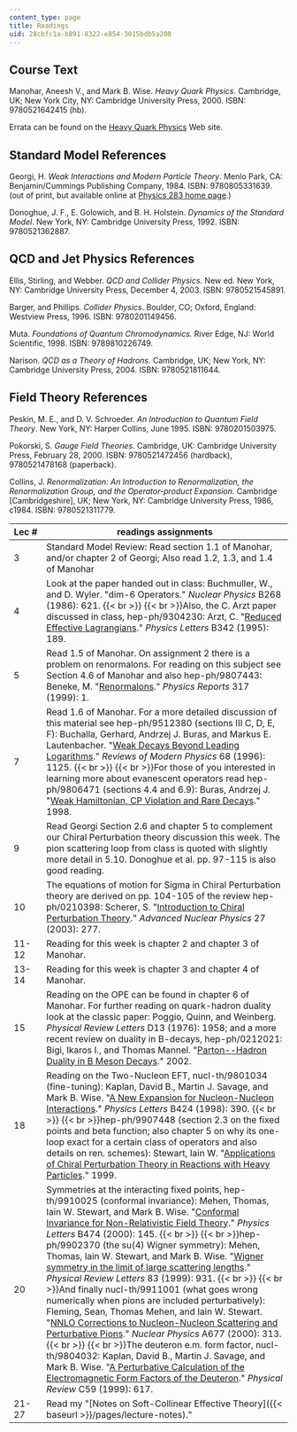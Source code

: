 ```yaml
---
content_type: page
title: Readings
uid: 28cbfc1a-b891-8322-e854-3015bdb5a200
---
```


Course Text
-----------

Manohar, Aneesh V., and Mark B. Wise. _Heavy Quark Physics_. Cambridge, UK; New York City, NY: Cambridge University Press, 2000. ISBN: 9780521642415 (hb).

Errata can be found on the [Heavy Quark Physics](http://www.cambridge.org/us/academic/subjects/physics/particle-physics-and-nuclear-physics/heavy-quark-physics) Web site.

Standard Model References
-------------------------

Georgi, H. _Weak Interactions and Modern Particle Theory_. Menlo Park, CA: Benjamin/Cummings Publishing Company, 1984. ISBN: 9780805331639. (out of print, but available online at [Physics 283 home page](http://www.people.fas.harvard.edu/~hgeorgi/283.html).)

Donoghue, J. F., E. Golowich, and B. H. Holstein. _Dynamics of the Standard Model_. New York, NY: Cambridge University Press, 1992. ISBN: 9780521362887.

QCD and Jet Physics References
------------------------------

Ellis, Stirling, and Webber. _QCD and Collider Physics._ New ed. New York, NY: Cambridge University Press, December 4, 2003. ISBN: 9780521545891.

Barger, and Phillips. _Collider Physics_. Boulder, CO; Oxford, England: Westview Press, 1996. ISBN: 9780201149456.

Muta. _Foundations of Quantum Chromodynamics._ River Edge, NJ: World Scientific, 1998. ISBN: 9789810226749.

Narison. _QCD as a Theory of Hadrons_. Cambridge, UK; New York, NY: Cambridge University Press, 2004. ISBN: 9780521811644.

Field Theory References
-----------------------

Peskin, M. E., and D. V. Schroeder. _An Introduction to Quantum Field Theory_. New York, NY: Harper Collins, June 1995. ISBN: 9780201503975.

Pokorski, S. _Gauge Field Theories_. Cambridge, UK: Cambridge University Press, February 28, 2000. ISBN: 9780521472456 (hardback), 9780521478168 (paperback).

Collins, J. _Renormalization: An Introduction to Renormalization, the Renormalization Group, and the Operator-product Expansion._ Cambridge \[Cambridgeshire\], UK; New York, NY: Cambridge University Press, 1986, c1984. ISBN: 9780521311779.

| Lec # | readings assignments |
| --- | --- |
| 3 | Standard Model Review: Read section 1.1 of Manohar, and/or chapter 2 of Georgi; Also read 1.2, 1.3, and 1.4 of Manohar |
| 4 | Look at the paper handed out in class: Buchmuller, W., and D. Wyler. "dim-6 Operators." _Nuclear Physics_ B268 (1986): 621.  {{< br >}}  {{< br >}}Also, the C. Arzt paper discussed in class, hep-ph/9304230: Arzt, C. "[Reduced Effective Lagrangians](http://de.arxiv.org/abs/hep-ph/9304230)." _Physics Letters_ B342 (1995): 189. |
| 5 | Read 1.5 of Manohar. On assignment 2 there is a problem on renormalons. For reading on this subject see Section 4.6 of Manohar and also hep-ph/9807443: Beneke, M. "[Renormalons](http://de.arxiv.org/abs/hep-ph/9807443)." _Physics Reports_ 317 (1999): 1. |
| 7 | Read 1.6 of Manohar. For a more detailed discussion of this material see hep-ph/9512380 (sections III C, D, E, F): Buchalla, Gerhard, Andrzej J. Buras, and Markus E. Lautenbacher. "[Weak Decays Beyond Leading Logarithms](http://de.arxiv.org/abs/hep-ph/9512380)." _Reviews of Modern Physics_ 68 (1996): 1125.  {{< br >}}  {{< br >}}For those of you interested in learning more about evanescent operators read hep-ph/9806471 (sections 4.4 and 6.9): Buras, Andrzej J. "[Weak Hamiltonian, CP Violation and Rare Decays](http://de.arxiv.org/abs/hep-ph/9806471)." 1998. |
| 9 | Read Georgi Section 2.6 and chapter 5 to complement our Chiral Perturbation theory discussion this week. The pion scattering loop from class is quoted with slightly more detail in 5.10. Donoghue et al. pp. 97-115 is also good reading. |
| 10 | The equations of motion for Sigma in Chiral Perturbation theory are derived on pp. 104-105 of the review hep-ph/0210398: Scherer, S. "[Introduction to Chiral Perturbation Theory](http://de.arxiv.org/abs/hep-ph/0210398)." _Advanced Nuclear Physics_ 27 (2003): 277. |
| 11-12 | Reading for this week is chapter 2 and chapter 3 of Manohar. |
| 13-14 | Reading for this week is chapter 3 and chapter 4 of Manohar. |
| 15 | Reading on the OPE can be found in chapter 6 of Manohar. For further reading on quark-hadron duality look at the classic paper: Poggio, Quinn, and Weinberg. _Physical Review Letters_ D13 (1976): 1958; and a more recent review on duality in B-decays, hep-ph/0212021: Bigi, Ikaros I., and Thomas Mannel. "[Parton--Hadron Duality in B Meson Decays](http://de.arxiv.org/abs/hep-ph/0212021)." 2002. |
| 18 | Reading on the Two-Nucleon EFT, nucl-th/9801034 (fine-tuning): Kaplan, David B., Martin J. Savage, and Mark B. Wise. "[A New Expansion for Nucleon-Nucleon Interactions](http://de.arxiv.org/abs/nucl-th/9801034)." _Physics Letters_ B424 (1998): 390.  {{< br >}}  {{< br >}}hep-ph/9907448 (section 2.3 on the fixed points and beta function; also chapter 5 on why its one-loop exact for a certain class of operators and also details on ren. schemes): Stewart, Iain W. "[Applications of Chiral Perturbation Theory in Reactions with Heavy Particles](http://de.arxiv.org/abs/hep-ph/9907448)." 1999. |
| 20 | Symmetries at the interacting fixed points, hep-th/9910025 (conformal invariance): Mehen, Thomas, Iain W. Stewart, and Mark B. Wise. "[Conformal Invariance for Non-Relativistic Field Theory](http://de.arxiv.org/abs/hep-th/9910025)." _Physics Letters_ B474 (2000): 145.  {{< br >}}  {{< br >}}hep-ph/9902370 (the su(4) Wigner symmetry): Mehen, Thomas, Iain W. Stewart, and Mark B. Wise. "[Wigner symmetry in the limit of large scattering lengths](http://de.arxiv.org/abs/hep-ph/9902370)." _Physical Review Letters_ 83 (1999): 931.  {{< br >}}  {{< br >}}And finally nucl-th/9911001 (what goes wrong numerically when pions are included perturbatively): Fleming, Sean, Thomas Mehen, and Iain W. Stewart. "[NNLO Corrections to Nucleon-Nucleon Scattering and Perturbative Pions](http://de.arxiv.org/abs/nucl-th/9911001)." _Nuclear Physics_ A677 (2000): 313.  {{< br >}}  {{< br >}}The deuteron e.m. form factor, nucl-th/9804032: Kaplan, David B., Martin J. Savage, and Mark B. Wise. "[A Perturbative Calculation of the Electromagnetic Form Factors of the Deuteron](http://de.arxiv.org/abs/nucl-th/9804032)." _Physical Review_ C59 (1999): 617. |
| 21-27 | Read my "[Notes on Soft-Collinear Effective Theory]({{< baseurl >}}/pages/lecture-notes)."